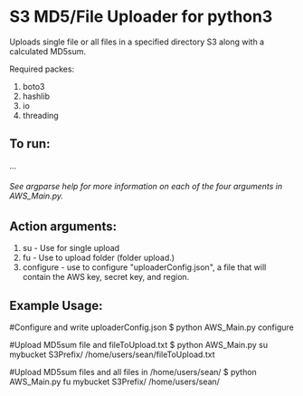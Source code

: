 # S3 MD5/File Uploader for python3

Uploads single file or all files in a specified directory S3 along with a calculated MD5sum.  

Required packes:

1. boto3
2. hashlib
3. io
4. threading

## To run:

...
  
###### See argparse help for more information on each of the four arguments in AWS_Main.py.

## Action arguments:
1. su - Use for single upload
2. fu - Use to upload folder (folder upload.)
3. configure - use to configure "uploaderConfig.json", a file that will contain the AWS key, secret key, and region.

## Example Usage:
  #Configure and write uploaderConfig.json
  $ python AWS_Main.py configure
  
  #Upload MD5sum file and fileToUpload.txt
  $ python AWS_Main.py su mybucket S3Prefix/ /home/users/sean/fileToUpload.txt
  
  #Upload MD5sum files and all files in /home/users/sean/
  $ python AWS_Main.py fu mybucket S3Prefix/ /home/users/sean/
